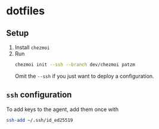 # dotfiles

## Setup

1. Install `chezmoi`
2. Run
   ```bash
   chezmoi init --ssh --branch dev/chezmoi patzm
   ```
   Omit the `--ssh` if you just want to deploy a configuration.

## `ssh` configuration
To add keys to the agent, add them once with
```bash
ssh-add ~/.ssh/id_ed25519
```
